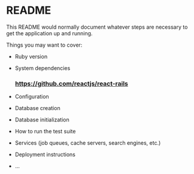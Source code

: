 # README

This README would normally document whatever steps are necessary to get the
application up and running.

Things you may want to cover:

* Ruby version

* System dependencies
  ### https://github.com/reactjs/react-rails

* Configuration

* Database creation

* Database initialization

* How to run the test suite

* Services (job queues, cache servers, search engines, etc.)

* Deployment instructions

* ...
